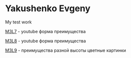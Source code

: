 # Yakushenko Evgeny
My test work

[M3L7](https://YakushenkoES.github.io/M3L7/Index.html "верстка через inline-block") - youtube форма преимущества

[M3L8](https://YakushenkoES.github.io/M3L8/Index.html "верстка через bootstrap") - youtube форма преимущества

[M3L9](https://YakushenkoES.github.io/M3L9/Index.html "Мой первый урок") - преимущества разной высоты цветные картинки


